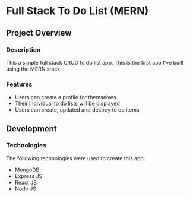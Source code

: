 # Full Stack To Do List (MERN)

## Project Overview

### Description

This a simple full stack CRUD to do list app. This is the first app I've built using the MERN stack.

### Features

- Users can create a profile for themselves
- Their individual to do lists will be displayed
- Users can create, updated and destroy to do items

## Development

### Technologies

The following technologies were used to create this app:

- MongoDB
- Express JS
- React JS
- Node JS